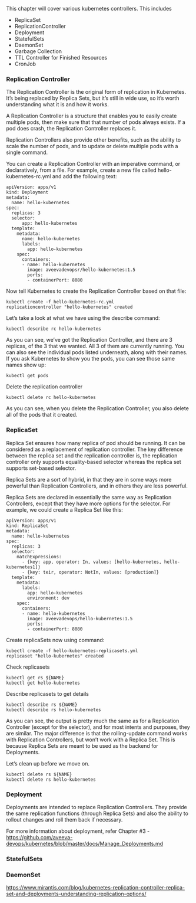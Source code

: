 This chapter will cover various kubernetes controllers. This includes
* ReplicaSet
* ReplicationController
* Deployment
* StatefulSets
* DaemonSet
* Garbage Collection
* TTL Controller for Finished Resources
* CronJob

### Replication Controller
The Replication Controller is the original form of replication in Kubernetes.  It’s being replaced by Replica Sets, but it’s still in wide use, so it’s worth understanding what it is and how it works.

A Replication Controller is a structure that enables you to easily create multiple pods, then make sure that that number of pods always exists. If a pod does crash, the Replication Controller replaces it.

Replication Controllers also provide other benefits, such as the ability to scale the number of pods, and to update or delete multiple pods with a single command.

You can create a Replication Controller with an imperative command, or declaratively, from a file.  For example, create a new file called hello-kubernetes-rc.yml and add the following text:

```
apiVersion: apps/v1
kind: Deployment
metadata:
  name: hello-kubernetes
spec:
  replicas: 3
  selector:
      app: hello-kubernetes
  template:
    metadata:
      name: hello-kubernetes
      labels:
        app: hello-kubernetes
    spec:
      containers:
      - name: hello-kubernetes
        image: aveevadevopsr/hello-kubernetes:1.5
        ports:
        - containerPort: 8080
   ```
Now tell Kubernetes to create the Replication Controller based on that file:

```
kubectl create -f hello-kubernetes-rc.yml
replicationcontroller "hello-kubernetes" created
```

Let’s take a look at what we have using the describe command:

```
kubectl describe rc hello-kubernetes
```

As you can see, we’ve got the Replication Controller, and there are 3 replicas, of the 3 that we wanted.  All 3 of them are currently running.  You can also see the individual pods listed underneath, along with their names.  If you ask Kubernetes to show you the pods, you can see those same names show up:

```
kubectl get pods
```

Delete the replication controller

```
kubectl delete rc hello-kubernetes
```
As you can see, when you delete the Replication Controller, you also delete all of the pods that it created.

### ReplicaSet
Replica Set ensures how many replica of pod should be running. It can be considered as a replacement of replication controller. The key difference between the replica set and the replication controller is, the replication controller only supports equality-based selector whereas the replica set supports set-based selector.

Replica Sets are a sort of hybrid, in that they are in some ways more powerful than Replication Controllers, and in others they are less powerful.

Replica Sets are declared in essentially the same way as Replication Controllers, except that they have more options for the selector.  For example, we could create a Replica Set like this:

```
apiVersion: apps/v1
kind: ReplicaSet
metadata:
  name: hello-kubernetes
spec:
  replicas: 3
  selector:
    matchExpressions:
      - {key: app, operator: In, values: [hello-kubernetes, hello-kubernetes1]}
      - {key: teir, operator: NotIn, values: [production]}
  template:
    metadata:
      labels:
        app: hello-kubernetes
        environment: dev
    spec:
      containers:
      - name: hello-kubernetes
        image: aveevadevops/hello-kubernetes:1.5
        ports:
        - containerPort: 8080
```
Create replicaSets now using command:
```
kubectl create -f hello-kubernetes-replicasets.yml
replicaset "hello-kubernetes" created
```

Check replicasets
```
kubectl get rs ${NAME}
kubectl get hello-kubernetes
```

Describe replicasets to get details
```
kubectl describe rs ${NAME}
kubectl describe rs hello-kubernetes
```

As you can see, the output is pretty much the same as for a Replication Controller (except for the selector), and for most intents and purposes, they are similar.  The major difference is that the rolling-update command works with Replication Controllers, but won’t work with a Replica Set.  This is because Replica Sets are meant to be used as the backend for Deployments.

Let’s clean up before we move on.

```
kubectl delete rs ${NAME}
kubectl delete rs hello-kubernetes
```

### Deployment
Deployments are intended to replace Replication Controllers.  They provide the same replication functions (through Replica Sets) and also the ability to rollout changes and roll them back if necessary.

For more information about deployment, refer Chapter #3 - https://github.com/aveeva-devops/kubernetes/blob/master/docs/Manage_Deployments.md 

### StatefulSets

### DaemonSet

https://www.mirantis.com/blog/kubernetes-replication-controller-replica-set-and-deployments-understanding-replication-options/
